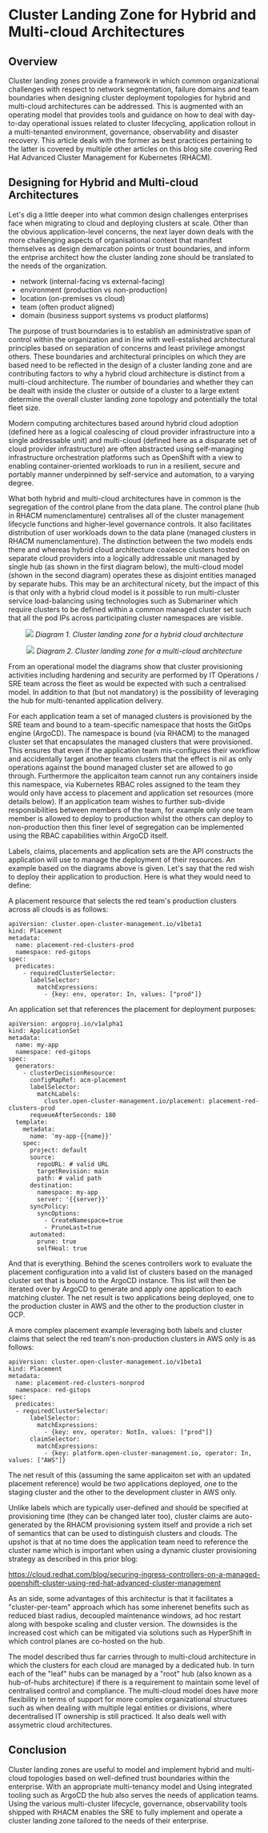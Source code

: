 # Cluster Landing Zone for Hybrid and Multi-cloud Architectures

## Overview

Cluster landing zones provide a framework in which common organizational challenges with respect to network segmentation, failure domains and team boundaries when designing cluster deployment topologies for hybrid and multi-cloud architectures can be addressed. This is augmented with an operating model that provides tools and guidance on how to deal with day-to-day operational issues related to cluster lifecycling, application rollout in a multi-tenanted environment, governance, observability and disaster recovery. This article deals with the former as best practices pertaining to the latter is covered by multiple other articles on this blog site covering Red Hat Advanced Cluster Management for Kubernetes (RHACM).

## Designing for Hybrid and Multi-cloud Architectures

Let's dig a little deeper into what common design challenges enterprises face when migrating to cloud and deploying clusters at scale. Other than the obvious application-level concerns, the next layer down deals with the more challenging aspects of organisational context that manifest themselves as design demarcation points or trust boundaries, and inform the entprise architect how the cluster landing zone should be translated to the needs of the organization.

- network (internal-facing vs external-facing)
- environment (production vs non-production)
- location (on-premises vs cloud)
- team (often product aligned)
- domain (business support systems vs product platforms)

The purpose of trust bourndaries is to establish an administrative span of control within the organization and in line with well-estalished architectural principles based on separation of concerns and least privilege amongst others. These boundaries and architectural principles on which they are based need to be reflected in the design of a cluster landing zone and are contributing factors to why a hybrid cloud architecture is distinct from a multi-cloud architecture. The number of boundaries and whether they can be dealt with inside the cluster or outside of a cluster to a large extent determine the overall cluster landing zone topology and potentially the total fleet size.

Modern computing architectures based around hybrid cloud adoption (defined here as a logical coalescing of cloud provider infrastructure into a single addressable unit) and multi-cloud (defined here as a disparate set of cloud provider infrastructure) are often abstracted using self-managing infrastructure orchestration platforms such as OpenShift with a view to enabling container-oriented workloads to run in a resilient, secure and portably manner underpinned by self-service and automation, to a varying degree. 

What both hybrid and multi-cloud architectures have in common is the segregation of the control plane from the data plane. The control plane (hub in RHACM numenclamenture) centralises all of the cluster management lifecycle functions and higher-level governance controls. It also facilitates distribution of user workloads down to the data plane (managed clusters in RHACM numenclamenture). The distinction between the two models ends there and whereas hybrid cloud architecture coalesce clusters hosted on separate cloud providers into a logically addressable unit managed by single hub (as shown in the first diagram below), the multi-cloud model (shown in the second diagram) operates these as disjoint entities managed by separate hubs. This may be an architectural nicety, but the impact of this is that only with a hybrid cloud model is it possible to run multi-cluster service load-balancing using technologies such as Submariner which require clusters to be defined within a common managed cluster set such that all the pod IPs across participating cluster namespaces are visible.

<p align="center">
  <img src="https://github.com/jwilms1971/blog/blob/main/acm/RHACM%20Operating%20Model%20-%20Hybrid-cloud.png">
  <em>Diagram 1. Cluster landing zone for a hybrid cloud architecture</em>
</p>

<p align="center">
  <img src="https://github.com/jwilms1971/blog/blob/main/acm/RHACM%20Operating%20Model%20-%20Multi-cloud.png">
  <em>Diagram 2. Cluster landing zone for a multi-cloud architecture</em>
</p>

From an operational model the diagrams show that cluster provisioning activities including hardening and security are performed by IT Operations / SRE team across the fleet as would be expected with such a centralised model. In addition to that (but not mandatory) is the possibility of leveraging the hub for multi-tenanted application delivery.

For each application team a set of managed clusters is provisioned by the SRE team and bound to a team-specific namespace that hosts the GitOps engine (ArgoCD). The namespace is bound (via RHACM) to the managed cluster set that encapsulates the managed clusters that were provisioned. This ensures that even if the application team mis-configures their workflow and accidentally target another teams clusters that the effect is nil as only operations against the bound managed cluster set are allowed to go through. Furthermore the applicaiton team cannot run any containers inside this namespace, via Kubernetes RBAC roles assigned to the team they would only have access to placement and application set resources (more details below). If an application team wishes to further sub-divide responsibilities between members of the team, for example only one team member is allowed to deploy to production whilst the others can deploy to non-production then this finer level of segregation can be implemented using the RBAC capabilities within ArgoCD itself.

Labels, claims, placements and application sets are the API constructs the application will use to manage the deployment of their resources. An example based on the diagrams above is given. Let's say that the red wish to deploy their application to production. Here is what they would need to define:

A placement resource that selects the red team's production clusters across all clouds is as follows:

	apiVersion: cluster.open-cluster-management.io/v1beta1
	kind: Placement
	metadata:
	  name: placement-red-clusters-prod
	  namespace: red-gitops
	spec:
	  predicates:
	    - requiredClusterSelector:
	      labelSelector:
	        matchExpressions:
	          - {key: env, operator: In, values: ["prod"]}

An application set that references the placement for deployment purposes:

	apiVersion: argoproj.io/v1alpha1
	kind: ApplicationSet
	metadata:
	  name: my-app
	  namespace: red-gitops
	spec:
	  generators:
	    - clusterDecisionResource:
	      configMapRef: acm-placement
	      labelSelector:
	        matchLabels:
	          cluster.open-cluster-management.io/placement: placement-red-clusters-prod
	      requeueAfterSeconds: 180
	  template:
	    metadata:
	      name: 'my-app-{{name}}'
	    spec:
	      project: default
	      source:
	        repoURL: # valid URL
	        targetRevision: main
	        path: # valid path
	      destination:
	        namespace: my-app
	        server: '{{server}}'
	      syncPolicy:
	        syncOptions:
	          - CreateNamespace=true
	          - PruneLast=true
	      automated:
	        prune: true
	        selfHeal: true

And that is everything. Behind the scenes controllers work to evaluate the placement configuration into a valid list of clusters based on the managed cluster set that is bound to the ArgoCD instance. This list will then be iterated over by ArgoCD to generate and apply one application to each matching cluster. The net result is two applications being deployed, one to the production cluster in AWS and the other to the production cluster in GCP.

A more complex placement example leveraging both labels and cluster claims that select the red team's non-production clusters in AWS only is as follows:

	apiVersion: cluster.open-cluster-management.io/v1beta1
	kind: Placement
	metadata:
	  name: placement-red-clusters-nonprod
	  namespace: red-gitops
	spec:
	  predicates:
	  - requiredClusterSelector:
	      labelSelector:
	        matchExpressions:
	          - {key: env, operator: NotIn, values: ["prod"]}
	      claimSelector:
	        matchExpressions:
	          - {key: platform.open-cluster-management.io, operator: In, values: ["AWS"]}

The net result of this (assuming the same applicaiton set with an updated placement reference) would be two applications deployed, one to the staging cluster and the other to the development cluster in AWS only.

Unlike labels which are typically user-defined and should be specified at provisioning time (they can be changed later too), cluster claims are auto-generated by the RHACM provisioning system itself and provide a rich set of semantics that can be used to distinguish clusters and clouds. The upshot is that at no time does the application team need to reference the cluster name which is important when using a dynamic cluster provisioning strategy as described in this prior blog:

https://cloud.redhat.com/blog/securing-ingress-controllers-on-a-managed-openshift-cluster-using-red-hat-advanced-cluster-management

As an side, some advantages of this architectur is that it facilitates a "cluster-per-team" approach which has some inherenet benefits such as reduced blast radius, decoupled maintenance windows, ad hoc restart along with bespoke scaling and cluster version. The downsides is the increased cost which can be mitigated via solutions such as HyperShift in which control planes are co-hosted on the hub.

The model described thus far carries through to multi-cloud architecture in which the clusters for each cloud are managed by a dedicated hub. In turn each of the "leaf" hubs can be managed by a "root" hub (also known as a hub-of-hubs architecture) if there is a requirement to maintain some level of centralised control and compliance. The multi-cloud model does have more flexibility in terms of support for more complex organizational structures such as when dealing with multiple legal entities or divisions, where decentralised IT ownership is still practiced. It also deals well with assymetric cloud architectures.

## Conclusion

Cluster landing zones are useful to model and implement hybrid and multi-cloud topologies based on well-defined trust boundaries within the enterprise. With an appropriate multi-tenancy model and Using integrated tooling such as ArgoCD the hub also serves the needs of application teams. Using the various multi-cluster lifecycle, governance, observability tools shipped with RHACM enables the SRE to fully implement and operate a cluster landing zone tailored to the needs of their enterprise.
